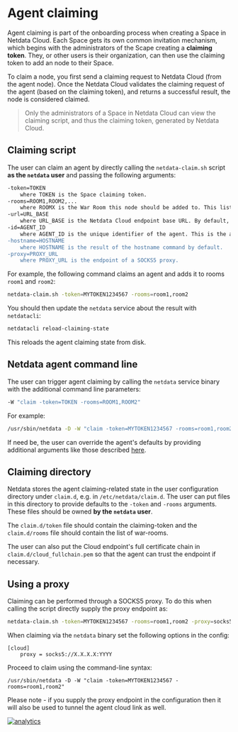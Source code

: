 <!--
---
title: "Agent claiming"
date: 2020-03-31
custom_edit_url: https://github.com/netdata/netdata/edit/master/claim/README.md
---
-->

# Agent claiming

Agent claiming is part of the onboarding process when creating a Space in Netdata Cloud. Each Space gets its own
common invitation mechanism, which begins with the administrators of the Scape creating a **claiming token**. They,
or other users is their organization, can then use the claiming token to add an node to their Space.

To claim a node, you first send a claiming request to Netdata Cloud (from the agent node). Once the Netdata Cloud
validates the claiming request of the agent (based on the claiming token), and returns a successful result, the node is
considered claimed.

> Only the administrators of a Space in Netdata Cloud can view the claiming script, and thus the claiming token,
> generated by Netdata Cloud.

## Claiming script

The user can claim an agent by directly calling the `netdata-claim.sh` script **as the `netdata` user** and passing the
following arguments:

```sh
-token=TOKEN
    where TOKEN is the Space claiming token.
-rooms=ROOM1,ROOM2,...
    where ROOMX is the War Room this node should be added to. This list is optional.
-url=URL_BASE
    where URL_BASE is the Netdata Cloud endpoint base URL. By default, this is https://app.netdata.cloud.
-id=AGENT_ID
    where AGENT_ID is the unique identifier of the agent. This is the agent's MACHINE_GUID by default.
-hostname=HOSTNAME
    where HOSTNAME is the result of the hostname command by default.
-proxy=PROXY_URL
    where PROXY_URL is the endpoint of a SOCKS5 proxy.
```

For example, the following command claims an agent and adds it to rooms `room1` and `room2`:

```sh
netdata-claim.sh -token=MYTOKEN1234567 -rooms=room1,room2
```

You should then update the `netdata` service about the result with `netdatacli`:

```sh
netdatacli reload-claiming-state
```

This reloads the agent claiming state from disk.

## Netdata agent command line

The user can trigger agent claiming by calling the `netdata` service binary with the additional command line parameters:

```sh
-W "claim -token=TOKEN -rooms=ROOM1,ROOM2"
```

For example:

```sh
/usr/sbin/netdata -D -W "claim -token=MYTOKEN1234567 -rooms=room1,room2"
```

If need be, the user can override the agent's defaults by providing additional arguments like those described
[here](#claiming-script).

## Claiming directory

Netdata stores the agent claiming-related state in the user configuration directory under `claim.d`, e.g. in
`/etc/netdata/claim.d`. The user can put files in this directory to provide defaults to the `-token` and `-rooms`
arguments. These files should be owned **by the `netdata` user**.

The `claim.d/token` file should contain the claiming-token and the `claim.d/rooms` file should contain the list of 
war-rooms.

The user can also put the Cloud endpoint's full certificate chain in `claim.d/cloud_fullchain.pem` so that the agent
can trust the endpoint if necessary.

## Using a proxy

Claiming can be performed through a SOCKS5 proxy. To do this when calling the script directly supply the proxy
endpoint as:

```bash
netdata-claim.sh -token=MYTOKEN1234567 -rooms=room1,room2 -proxy=socks5h://127.0.0.1:11081
```

When claiming via the `netdata` binary set the following options in the config:
```
[cloud]
    proxy = socks5://X.X.X.X:YYYY
```
Proceed to claim using the command-line syntax:
```
/usr/sbin/netdata -D -W "claim -token=MYTOKEN1234567 -rooms=room1,room2"
```

Please note - if you supply the proxy endpoint in the configuration then it will also be used to tunnel
the agent cloud link as well.

[![analytics](https://www.google-analytics.com/collect?v=1&aip=1&t=pageview&_s=1&ds=github&dr=https%3A%2F%2Fgithub.com%2Fnetdata%2Fnetdata&dl=https%3A%2F%2Fmy-netdata.io%2Fgithub%2Fclaim%2FREADME&_u=MAC~&cid=5792dfd7-8dc4-476b-af31-da2fdb9f93d2&tid=UA-64295674-3)](<>)
